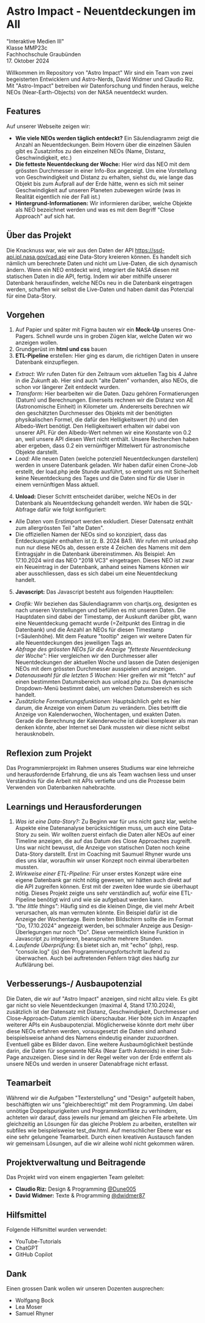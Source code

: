# Astro Impact - Neuentdeckungen im All
"Interaktive Medien III"<br>
Klasse MMP23c<br>
Fachhochschule Graubünden<br>
17. Oktober 2024<br>


Willkommen im Repository von "Astro Impact"
Wir sind ein Team von zwei begeisterten Entwicklern und Astro-Nerds, David Widmer und Claudio Riz. Mit "Astro-Impact" betreiben wir Datenforschung und finden heraus, welche NEOs (Near-Earth-Objects) von der NASA neuentdeckt wurden.

## Features

Auf unserer Webseite zeigen wir:

- **Wie viele NEOs werden täglich entdeckt?** Ein Säulendiagramm zeigt die Anzahl an Neuentdeckungen. Beim Hovern über die einzelnen Säulen gibt es Zusatzinfos zu den einzelnen NEOs (Name, Distanz, Geschwindigkeit, etc.)
- **Die fetteste Neuentdeckung der Woche:** Hier wird das NEO mit dem grössten Durchmesser in einer Info-Box angezeigt. Um eine Vorstellung von Geschwindigkeit und Distanz zu erhalten, siehst du, wie lange das Objekt bis zum Aufprall auf der Erde hätte, wenn es sich mit seiner Geschwindigkeit auf unseren Planeten zubewegen würde (was in Realität eigentlich nie der Fall ist.)
- **Hintergrund-Informationen:** Wir informieren darüber, welche Objekte als NEO bezeichnet werden und was es mit dem Begriff "Close Approach" auf sich hat.

## Über das Projekt
Die Knacknuss war, wie wir aus den Daten der API https://ssd-api.jpl.nasa.gov/cad.api eine Data-Story kreieren können. Es handelt sich nämlich um berechnete Daten und nicht um Live-Daten, die sich dynamisch ändern. Wenn ein NEO entdeckt wird, integriert die NASA diesen mit statischen Daten in die API, fertig. Indem wir aber mithilfe unserer Datenbank herausfinden, welche NEOs neu in die Datenbank eingetragen werden, schaffen wir selbst die Live-Daten und haben damit das Potenzial für eine Data-Story.

## Vorgehen
1. Auf Papier und später mit Figma bauten wir ein <b>Mock-Up</b> unseres One-Pagers. Schnell wurde uns in groben Zügen klar, welche Daten wir wo anzeigen wollen.
2. Grundgerüst im <b>html und css</b> bauen
3. <b>ETL-Pipeline</b> erstellen: Hier ging es darum, die richtigen Daten in unsere Datenbank einzupflegen.
- <i>Extract:</i> Wir rufen Daten für den Zeitraum vom aktuellen Tag bis 4 Jahre in die Zukunft ab. Hier sind auch "alte Daten" vorhanden, also NEOs, die schon vor längerer Zeit entdeckt wurden.
- <i>Transform:</i> Hier bearbeiten wir die Daten. Dazu gehören Formatierungen (Datum) und Berechnungen. Einerseits rechnen wir die Distanz von AE (Astronomische Einheit) in Kilometer um. Andererseits berechnen wir den geschätzten Durchmesser des Objekts mit der benötigten physikalischen Formel, die dafür den Helligkeitswert (h) und den Albedo-Wert benötigt. Den Helligkeitswert erhalten wir dabei von unserer API. Für den Albedo-Wert nehmen wir eine Konstante von 0.2 an, weil unsere API diesen Wert nicht enthält. Unsere Recherchen haben aber ergeben, dass 0.2 ein vernünftiger Mittelwert für astronomische Objekte darstellt.
- <i>Load:</i> Alle neuen Daten (welche potenziell Neuentdeckungen darstellen) werden in unsere Datenbank geladen. Wir haben dafür einen Crone-Job erstellt, der load.php jede Stunde ausführt, so entgeht uns mit Sicherheit keine Neuentdeckung des Tages und die Daten sind für die User in einem vernünftigen Mass aktuell.
4. <b>Unload:</b> Dieser Schritt entscheidet darüber, welche NEOs in der Datenbank als Neuentdeckung gehandelt werden. Wir haben die SQL-Abfrage dafür wie folgt konfiguriert:
- Alle Daten vom Erstimport werden exkludiert. Dieser Datensatz enthält zum allergrössten Teil "alte Daten".
- Die offiziellen Namen der NEOs sind so konzipiert, dass das Entdeckungsjahr enthalten ist (z. B. 2024 BA1). Wir rufen mit unload.php nun nur diese NEOs ab, dessen erste 4 Zeichen des Namens mit dem Eintragsjahr in die Datenbank übereinstimmen. Als Beispiel: Am 17.10.2024 wird das NEO "2018 VC3" eingetragen. Dieses NEO ist zwar ein Neueintrag in der Datenbank, anhand seines Namens können wir aber ausschliessen, dass es sich dabei um eine Neuentdeckung handelt.
5. <b>Javascript:</b>
Das Javascript besteht aus folgenden Hauptteilen:
- <i>Grafik:</i> Wir beziehen das Säulendiagramm von chartjs.org, designten es nach unseren Vorstellungen und befüllen es mit unseren Daten. Die Hauptdaten sind dabei der Timestamp, der Auskunft darüber gibt, wann eine Neuentdeckung gemacht wurde (=Zeitpunkt des Eintrag in die Datenbank) und die Anzahl an NEOs für diesen Timestamp (=Säulenhöhe). Mit dem Feature "tooltip" zeigen wir weitere Daten für alle Neuentdeckungen des jeweiligen Tags an.
- <i>Abfrage des grössten NEOs für die Anzeige "fetteste Neuentdeckung der Woche":</i> Hier vergleichen wir den Durchmesser aller Neuentdeckungen der aktuellen Woche und lassen die Daten desjenigen NEOs mit dem grössten Durchmesser ausspielen und anzeigen.
- <i>Datenauswahl für die letzten 5 Wochen:</i> Hier greifen wir mit "fetch" auf einen bestimmten Datumsbereich aus unload.php zu. Das dynamische Dropdown-Menü bestimmt dabei, um welchen Datumsbereich es sich handelt.
- <i>Zusätzliche Formatierungsfunktionen:</i> Hauptsächlich geht es hier darum, die Anzeige von einem Datum zu verändern. Dies betrifft die Anzeige von Kalenderwochen, Wochentagen, und exakten Daten. Gerade die Berechnung der Kalenderwoche ist dabei komplexer als man denken könnte, aber Internet sei Dank mussten wir diese nicht selbst herausknobeln.

## Reflexion zum Projekt
Das Programmierprojekt im Rahmen unseres Studiums war eine lehrreiche und herausfordernde Erfahrung, die uns als Team wachsen liess und unser Verständnis für die Arbeit mit APIs vertiefte und uns die Prozesse beim Verwenden von Datenbanken nahebrachte.

## Learnings und Herausforderungen
1. <i>Was ist eine Data-Story?:</i> Zu Beginn war für uns nicht ganz klar, welche Aspekte eine Datenanalyse berücksichtigen muss, um auch eine Data-Story zu sein. Wir wollten zuerst einfach die Daten aller NEOs auf einer Timeline anzeigen, die auf das Datum des Close Approaches zugreift. Uns war nicht bewusst, die Anzeige von statischen Daten noch keine Data-Story darstellt. Erst im Coaching mit Saumuel Rhyner wurde uns dies uns klar, woraufhin wir unser Konzept noch einmal überarbeiten mussten.
2. <i>Wirkweise einer ETL-Pipeline:</i> Für unser erstes Konzept wäre eine eigene Datenbank gar nicht nötig gewesen, wir hätten auch direkt auf die API zugreifen können. Erst mit der zweiten Idee wurde sie überhaupt nötig. Dieses Projekt zeigte uns sehr verständlich auf, wofür eine ETL-Pipeline benötigt wird und wie sie aufgebaut werden kann.
3. <i>"the little things":</i> Häufig sind es die kleinen Dinge, die viel mehr Arbeit verursachen, als man vermuten könnte. Ein Beispiel dafür ist die Anzeige der Wochentage. Beim breiten Bildschirm sollte die im Format "Do, 17.10.2024" angezeigt werden, bei schmaler Anzeige aus Design-Überlegungen nur noch "Do". Diese vermeintlich kleine Funktion in Javascript zu integrieren, beanspruchte mehrere Stunden.
4. <i>Laufende Überprüfung:</i> Es bietet sich an, mit "echo" (php), resp. "console.log" (js) den Programmierungsfortschritt laufend zu überwachen. Auch bei auftretenden Fehlern trägt dies häufig zur Aufklärung bei.

## Verbesserungs-/ Ausbaupotenzial
Die Daten, die wir auf "Astro Impact" anzeigen, sind nicht allzu viele. Es gibt gar nicht so viele Neuentdeckungen (maximal 4, Stand 17.10.2024), zusätzlich ist der Datensatz mit Distanz, Geschwindigkeit, Durchmesser und Close-Approach-Datum ziemlich überschaubar. Hier böte sich im Anzapfen weiterer APIs ein Ausbaupotenzial. Möglicherweise könnte dort mehr über diese NEOs erfahren werden, vorausgesetzt die Daten sind anhand beispielsweise anhand des Namens eindeutig einander zuzuordnen. Eventuell gäbe es Bilder davon. Eine weitere Ausbaumöglichkeit bestünde darin, die Daten für sogenannte NEAs (Near Earth Asteroids) in einer Sub-Page anzuzeigen. Diese sind in der Regel weiter von der Erde entfernt als unsere NEOs und werden in unserer Datenabfrage nicht erfasst.

## Teamarbeit
Während wir die Aufgaben "Texterstellung" und "Design" aufgeteilt haben, beschäftigten wir uns "gleichberechtigt" mit dem Programming. Um dabei unnötige Doppelspurigkeiten und Programmkonflikte zu verhindern, achteten wir darauf, dass jeweils nur jemand am gleichen File arbeitete. Um gleichzeitig an Lösungen für das gleiche Problem zu arbeiten, erstellten wir subfiles wie beispielsweise test_dw.html.
Auf menschlicher Ebene war es eine sehr gelungene Teamarbeit. Durch einen kreativen Austausch fanden wir gemeinsam Lösungen, auf die wir alleine wohl nicht gekommen wären.

## Projektverwaltung und Beitragende
Das Projekt wird von einem engagierten Team geleitet:

- **Claudio Riz:** Design & Programming <a href="https://github.com/Dune005">@Dune005</a> <br>
- **David Widmer:** Texte & Programming <a href="https://github.com/dwidmer87">@dwidmer87</a> <br>

## Hilfsmittel
Folgende Hilfsmittel wurden verwendet:

- YouTube-Tutorials
- ChatGPT
- GitHub Copilot

## Dank
Einen grossen Dank wollen wir unseren Dozenten ausprechen:
- Wolfgang Bock
- Lea Moser
- Samuel Rhyner